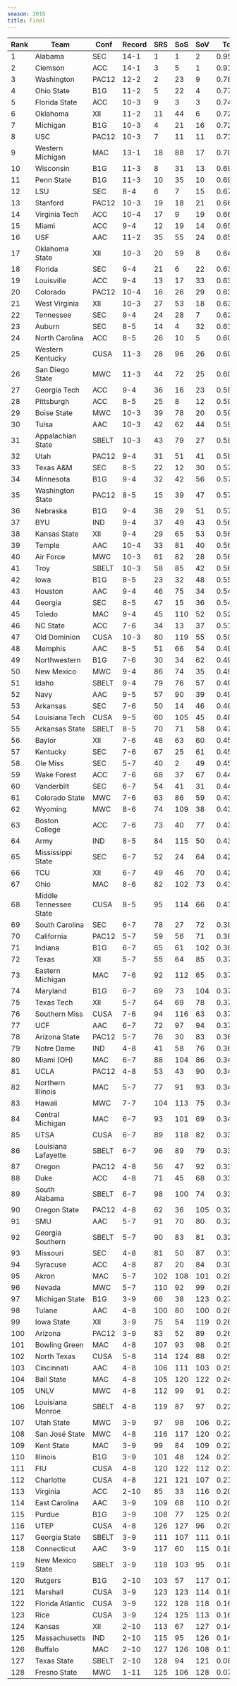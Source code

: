 ```yaml
---
season: 2016
title: Final
---
```

<table class="display"><thead><tr><th>Rank</th><th>Team</th><th>Conf</th><th>Record</th><th>SRS</th><th>SoS</th><th>SoV</th><th>Total</th></tr></thead><tbody>
<tr><td>1</td><td>Alabama</td><td>SEC</td><td>14-1</td><td>1</td><td>1</td><td>2</td><td>0.95641</td></tr>
<tr><td>2</td><td>Clemson</td><td>ACC</td><td>14-1</td><td>3</td><td>5</td><td>1</td><td>0.91005</td></tr>
<tr><td>3</td><td>Washington</td><td>PAC12</td><td>12-2</td><td>2</td><td>23</td><td>9</td><td>0.78724</td></tr>
<tr><td>4</td><td>Ohio State</td><td>B1G</td><td>11-2</td><td>5</td><td>22</td><td>4</td><td>0.77539</td></tr>
<tr><td>5</td><td>Florida State</td><td>ACC</td><td>10-3</td><td>9</td><td>3</td><td>3</td><td>0.74739</td></tr>
<tr><td>6</td><td>Oklahoma</td><td>XII</td><td>11-2</td><td>11</td><td>44</td><td>6</td><td>0.72654</td></tr>
<tr><td>7</td><td>Michigan</td><td>B1G</td><td>10-3</td><td>4</td><td>21</td><td>16</td><td>0.72009</td></tr>
<tr><td>8</td><td>USC</td><td>PAC12</td><td>10-3</td><td>7</td><td>11</td><td>11</td><td>0.71406</td></tr>
<tr><td>9</td><td>Western Michigan</td><td>MAC</td><td>13-1</td><td>18</td><td>88</td><td>17</td><td>0.70142</td></tr>
<tr><td>10</td><td>Wisconsin</td><td>B1G</td><td>11-3</td><td>8</td><td>31</td><td>13</td><td>0.69741</td></tr>
<tr><td>11</td><td>Penn State</td><td>B1G</td><td>11-3</td><td>10</td><td>35</td><td>10</td><td>0.69640</td></tr>
<tr><td>12</td><td>LSU</td><td>SEC</td><td>8-4</td><td>6</td><td>7</td><td>15</td><td>0.67499</td></tr>
<tr><td>13</td><td>Stanford</td><td>PAC12</td><td>10-3</td><td>19</td><td>18</td><td>21</td><td>0.66582</td></tr>
<tr><td>14</td><td>Virginia Tech</td><td>ACC</td><td>10-4</td><td>17</td><td>9</td><td>19</td><td>0.66093</td></tr>
<tr><td>15</td><td>Miami</td><td>ACC</td><td>9-4</td><td>12</td><td>19</td><td>14</td><td>0.65280</td></tr>
<tr><td>16</td><td>USF</td><td>AAC</td><td>11-2</td><td>35</td><td>55</td><td>24</td><td>0.65198</td></tr>
<tr><td>17</td><td>Oklahoma State</td><td>XII</td><td>10-3</td><td>20</td><td>59</td><td>8</td><td>0.64405</td></tr>
<tr><td>18</td><td>Florida</td><td>SEC</td><td>9-4</td><td>21</td><td>6</td><td>22</td><td>0.63807</td></tr>
<tr><td>19</td><td>Louisville</td><td>ACC</td><td>9-4</td><td>13</td><td>17</td><td>33</td><td>0.63701</td></tr>
<tr><td>20</td><td>Colorado</td><td>PAC12</td><td>10-4</td><td>16</td><td>26</td><td>29</td><td>0.63573</td></tr>
<tr><td>21</td><td>West Virginia</td><td>XII</td><td>10-3</td><td>27</td><td>53</td><td>18</td><td>0.63470</td></tr>
<tr><td>22</td><td>Tennessee</td><td>SEC</td><td>9-4</td><td>24</td><td>28</td><td>7</td><td>0.62370</td></tr>
<tr><td>23</td><td>Auburn</td><td>SEC</td><td>8-5</td><td>14</td><td>4</td><td>32</td><td>0.61192</td></tr>
<tr><td>24</td><td>North Carolina</td><td>ACC</td><td>8-5</td><td>26</td><td>10</td><td>5</td><td>0.60651</td></tr>
<tr><td>25</td><td>Western Kentucky</td><td>CUSA</td><td>11-3</td><td>28</td><td>96</td><td>26</td><td>0.60351</td></tr>
<tr><td>26</td><td>San Diego State</td><td>MWC</td><td>11-3</td><td>44</td><td>72</td><td>25</td><td>0.60015</td></tr>
<tr><td>27</td><td>Georgia Tech</td><td>ACC</td><td>9-4</td><td>36</td><td>16</td><td>23</td><td>0.59967</td></tr>
<tr><td>28</td><td>Pittsburgh</td><td>ACC</td><td>8-5</td><td>25</td><td>8</td><td>12</td><td>0.59846</td></tr>
<tr><td>29</td><td>Boise State</td><td>MWC</td><td>10-3</td><td>39</td><td>78</td><td>20</td><td>0.59799</td></tr>
<tr><td>30</td><td>Tulsa</td><td>AAC</td><td>10-3</td><td>42</td><td>62</td><td>44</td><td>0.59030</td></tr>
<tr><td>31</td><td>Appalachian State</td><td>SBELT</td><td>10-3</td><td>43</td><td>79</td><td>27</td><td>0.58963</td></tr>
<tr><td>32</td><td>Utah</td><td>PAC12</td><td>9-4</td><td>31</td><td>51</td><td>41</td><td>0.58058</td></tr>
<tr><td>33</td><td>Texas A&M</td><td>SEC</td><td>8-5</td><td>22</td><td>12</td><td>30</td><td>0.57717</td></tr>
<tr><td>34</td><td>Minnesota</td><td>B1G</td><td>9-4</td><td>32</td><td>42</td><td>56</td><td>0.57338</td></tr>
<tr><td>35</td><td>Washington State</td><td>PAC12</td><td>8-5</td><td>15</td><td>39</td><td>47</td><td>0.57088</td></tr>
<tr><td>36</td><td>Nebraska</td><td>B1G</td><td>9-4</td><td>38</td><td>29</td><td>51</td><td>0.57006</td></tr>
<tr><td>37</td><td>BYU</td><td>IND</td><td>9-4</td><td>37</td><td>49</td><td>43</td><td>0.56667</td></tr>
<tr><td>38</td><td>Kansas State</td><td>XII</td><td>9-4</td><td>29</td><td>65</td><td>53</td><td>0.56659</td></tr>
<tr><td>39</td><td>Temple</td><td>AAC</td><td>10-4</td><td>33</td><td>81</td><td>40</td><td>0.56653</td></tr>
<tr><td>40</td><td>Air Force</td><td>MWC</td><td>10-3</td><td>61</td><td>82</td><td>28</td><td>0.56481</td></tr>
<tr><td>41</td><td>Troy</td><td>SBELT</td><td>10-3</td><td>58</td><td>85</td><td>42</td><td>0.56203</td></tr>
<tr><td>42</td><td>Iowa</td><td>B1G</td><td>8-5</td><td>23</td><td>32</td><td>48</td><td>0.55089</td></tr>
<tr><td>43</td><td>Houston</td><td>AAC</td><td>9-4</td><td>46</td><td>75</td><td>34</td><td>0.54845</td></tr>
<tr><td>44</td><td>Georgia</td><td>SEC</td><td>8-5</td><td>47</td><td>15</td><td>36</td><td>0.54118</td></tr>
<tr><td>45</td><td>Toledo</td><td>MAC</td><td>9-4</td><td>45</td><td>110</td><td>52</td><td>0.52506</td></tr>
<tr><td>46</td><td>NC State</td><td>ACC</td><td>7-6</td><td>34</td><td>13</td><td>37</td><td>0.51768</td></tr>
<tr><td>47</td><td>Old Dominion</td><td>CUSA</td><td>10-3</td><td>80</td><td>119</td><td>55</td><td>0.50912</td></tr>
<tr><td>48</td><td>Memphis</td><td>AAC</td><td>8-5</td><td>51</td><td>66</td><td>54</td><td>0.49711</td></tr>
<tr><td>49</td><td>Northwestern</td><td>B1G</td><td>7-6</td><td>30</td><td>34</td><td>62</td><td>0.49639</td></tr>
<tr><td>50</td><td>New Mexico</td><td>MWC</td><td>9-4</td><td>86</td><td>74</td><td>35</td><td>0.49540</td></tr>
<tr><td>51</td><td>Idaho</td><td>SBELT</td><td>9-4</td><td>79</td><td>76</td><td>57</td><td>0.49538</td></tr>
<tr><td>52</td><td>Navy</td><td>AAC</td><td>9-5</td><td>57</td><td>90</td><td>39</td><td>0.49368</td></tr>
<tr><td>53</td><td>Arkansas</td><td>SEC</td><td>7-6</td><td>50</td><td>14</td><td>46</td><td>0.48912</td></tr>
<tr><td>54</td><td>Louisiana Tech</td><td>CUSA</td><td>9-5</td><td>60</td><td>105</td><td>45</td><td>0.48498</td></tr>
<tr><td>55</td><td>Arkansas State</td><td>SBELT</td><td>8-5</td><td>70</td><td>71</td><td>58</td><td>0.47113</td></tr>
<tr><td>56</td><td>Baylor</td><td>XII</td><td>7-6</td><td>48</td><td>63</td><td>60</td><td>0.45738</td></tr>
<tr><td>57</td><td>Kentucky</td><td>SEC</td><td>7-6</td><td>67</td><td>25</td><td>61</td><td>0.45356</td></tr>
<tr><td>58</td><td>Ole Miss</td><td>SEC</td><td>5-7</td><td>40</td><td>2</td><td>49</td><td>0.45209</td></tr>
<tr><td>59</td><td>Wake Forest</td><td>ACC</td><td>7-6</td><td>68</td><td>37</td><td>67</td><td>0.44674</td></tr>
<tr><td>60</td><td>Vanderbilt</td><td>SEC</td><td>6-7</td><td>54</td><td>41</td><td>31</td><td>0.44143</td></tr>
<tr><td>61</td><td>Colorado State</td><td>MWC</td><td>7-6</td><td>63</td><td>86</td><td>59</td><td>0.43538</td></tr>
<tr><td>62</td><td>Wyoming</td><td>MWC</td><td>8-6</td><td>74</td><td>109</td><td>38</td><td>0.43230</td></tr>
<tr><td>63</td><td>Boston College</td><td>ACC</td><td>7-6</td><td>73</td><td>40</td><td>77</td><td>0.43168</td></tr>
<tr><td>64</td><td>Army</td><td>IND</td><td>8-5</td><td>84</td><td>115</td><td>50</td><td>0.43018</td></tr>
<tr><td>65</td><td>Mississippi State</td><td>SEC</td><td>6-7</td><td>52</td><td>24</td><td>64</td><td>0.42937</td></tr>
<tr><td>66</td><td>TCU</td><td>XII</td><td>6-7</td><td>49</td><td>46</td><td>70</td><td>0.42180</td></tr>
<tr><td>67</td><td>Ohio</td><td>MAC</td><td>8-6</td><td>82</td><td>102</td><td>73</td><td>0.41592</td></tr>
<tr><td>68</td><td>Middle Tennessee State</td><td>CUSA</td><td>8-5</td><td>95</td><td>114</td><td>66</td><td>0.41096</td></tr>
<tr><td>69</td><td>South Carolina</td><td>SEC</td><td>6-7</td><td>78</td><td>27</td><td>72</td><td>0.39165</td></tr>
<tr><td>70</td><td>California</td><td>PAC12</td><td>5-7</td><td>59</td><td>56</td><td>71</td><td>0.38589</td></tr>
<tr><td>71</td><td>Indiana</td><td>B1G</td><td>6-7</td><td>65</td><td>61</td><td>102</td><td>0.38543</td></tr>
<tr><td>72</td><td>Texas</td><td>XII</td><td>5-7</td><td>55</td><td>64</td><td>85</td><td>0.37891</td></tr>
<tr><td>73</td><td>Eastern Michigan</td><td>MAC</td><td>7-6</td><td>92</td><td>112</td><td>65</td><td>0.37615</td></tr>
<tr><td>74</td><td>Maryland</td><td>B1G</td><td>6-7</td><td>69</td><td>73</td><td>104</td><td>0.37569</td></tr>
<tr><td>75</td><td>Texas Tech</td><td>XII</td><td>5-7</td><td>64</td><td>69</td><td>78</td><td>0.37419</td></tr>
<tr><td>76</td><td>Southern Miss</td><td>CUSA</td><td>7-6</td><td>94</td><td>116</td><td>63</td><td>0.37318</td></tr>
<tr><td>77</td><td>UCF</td><td>AAC</td><td>6-7</td><td>72</td><td>97</td><td>94</td><td>0.37004</td></tr>
<tr><td>78</td><td>Arizona State</td><td>PAC12</td><td>5-7</td><td>76</td><td>30</td><td>83</td><td>0.36654</td></tr>
<tr><td>79</td><td>Notre Dame</td><td>IND</td><td>4-8</td><td>41</td><td>58</td><td>76</td><td>0.36045</td></tr>
<tr><td>80</td><td>Miami (OH)</td><td>MAC</td><td>6-7</td><td>88</td><td>104</td><td>86</td><td>0.34452</td></tr>
<tr><td>81</td><td>UCLA</td><td>PAC12</td><td>4-8</td><td>53</td><td>43</td><td>90</td><td>0.34377</td></tr>
<tr><td>82</td><td>Northern Illinois</td><td>MAC</td><td>5-7</td><td>77</td><td>91</td><td>93</td><td>0.34098</td></tr>
<tr><td>83</td><td>Hawaii</td><td>MWC</td><td>7-7</td><td>104</td><td>113</td><td>75</td><td>0.34058</td></tr>
<tr><td>84</td><td>Central Michigan</td><td>MAC</td><td>6-7</td><td>93</td><td>101</td><td>69</td><td>0.34013</td></tr>
<tr><td>85</td><td>UTSA</td><td>CUSA</td><td>6-7</td><td>89</td><td>118</td><td>82</td><td>0.33884</td></tr>
<tr><td>86</td><td>Louisiana Lafayette</td><td>SBELT</td><td>6-7</td><td>96</td><td>89</td><td>79</td><td>0.33771</td></tr>
<tr><td>87</td><td>Oregon</td><td>PAC12</td><td>4-8</td><td>56</td><td>47</td><td>92</td><td>0.33582</td></tr>
<tr><td>88</td><td>Duke</td><td>ACC</td><td>4-8</td><td>71</td><td>45</td><td>68</td><td>0.33467</td></tr>
<tr><td>89</td><td>South Alabama</td><td>SBELT</td><td>6-7</td><td>98</td><td>100</td><td>74</td><td>0.33343</td></tr>
<tr><td>90</td><td>Oregon State</td><td>PAC12</td><td>4-8</td><td>62</td><td>36</td><td>105</td><td>0.32868</td></tr>
<tr><td>91</td><td>SMU</td><td>AAC</td><td>5-7</td><td>91</td><td>70</td><td>80</td><td>0.32864</td></tr>
<tr><td>92</td><td>Georgia Southern</td><td>SBELT</td><td>5-7</td><td>90</td><td>83</td><td>81</td><td>0.32763</td></tr>
<tr><td>93</td><td>Missouri</td><td>SEC</td><td>4-8</td><td>81</td><td>50</td><td>87</td><td>0.31050</td></tr>
<tr><td>94</td><td>Syracuse</td><td>ACC</td><td>4-8</td><td>87</td><td>20</td><td>84</td><td>0.30397</td></tr>
<tr><td>95</td><td>Akron</td><td>MAC</td><td>5-7</td><td>102</td><td>108</td><td>101</td><td>0.29918</td></tr>
<tr><td>96</td><td>Nevada</td><td>MWC</td><td>5-7</td><td>110</td><td>92</td><td>99</td><td>0.28563</td></tr>
<tr><td>97</td><td>Michigan State</td><td>B1G</td><td>3-9</td><td>66</td><td>38</td><td>123</td><td>0.27488</td></tr>
<tr><td>98</td><td>Tulane</td><td>AAC</td><td>4-8</td><td>100</td><td>80</td><td>100</td><td>0.26511</td></tr>
<tr><td>99</td><td>Iowa State</td><td>XII</td><td>3-9</td><td>75</td><td>54</td><td>119</td><td>0.26306</td></tr>
<tr><td>100</td><td>Arizona</td><td>PAC12</td><td>3-9</td><td>83</td><td>52</td><td>89</td><td>0.26205</td></tr>
<tr><td>101</td><td>Bowling Green</td><td>MAC</td><td>4-8</td><td>107</td><td>93</td><td>98</td><td>0.25252</td></tr>
<tr><td>102</td><td>North Texas</td><td>CUSA</td><td>5-8</td><td>114</td><td>124</td><td>88</td><td>0.25240</td></tr>
<tr><td>103</td><td>Cincinnati</td><td>AAC</td><td>4-8</td><td>106</td><td>111</td><td>103</td><td>0.25027</td></tr>
<tr><td>104</td><td>Ball State</td><td>MAC</td><td>4-8</td><td>105</td><td>120</td><td>122</td><td>0.24885</td></tr>
<tr><td>105</td><td>UNLV</td><td>MWC</td><td>4-8</td><td>112</td><td>99</td><td>91</td><td>0.23895</td></tr>
<tr><td>106</td><td>Louisiana Monroe</td><td>SBELT</td><td>4-8</td><td>119</td><td>87</td><td>97</td><td>0.22307</td></tr>
<tr><td>107</td><td>Utah State</td><td>MWC</td><td>3-9</td><td>97</td><td>98</td><td>106</td><td>0.22306</td></tr>
<tr><td>108</td><td>San José State</td><td>MWC</td><td>4-8</td><td>116</td><td>117</td><td>120</td><td>0.22118</td></tr>
<tr><td>109</td><td>Kent State</td><td>MAC</td><td>3-9</td><td>99</td><td>84</td><td>109</td><td>0.22073</td></tr>
<tr><td>110</td><td>Illinois</td><td>B1G</td><td>3-9</td><td>101</td><td>48</td><td>124</td><td>0.21835</td></tr>
<tr><td>111</td><td>FIU</td><td>CUSA</td><td>4-8</td><td>120</td><td>122</td><td>112</td><td>0.21227</td></tr>
<tr><td>112</td><td>Charlotte</td><td>CUSA</td><td>4-8</td><td>121</td><td>121</td><td>107</td><td>0.21206</td></tr>
<tr><td>113</td><td>Virginia</td><td>ACC</td><td>2-10</td><td>85</td><td>33</td><td>116</td><td>0.20806</td></tr>
<tr><td>114</td><td>East Carolina</td><td>AAC</td><td>3-9</td><td>109</td><td>68</td><td>110</td><td>0.20751</td></tr>
<tr><td>115</td><td>Purdue</td><td>B1G</td><td>3-9</td><td>108</td><td>77</td><td>125</td><td>0.20436</td></tr>
<tr><td>116</td><td>UTEP</td><td>CUSA</td><td>4-8</td><td>126</td><td>127</td><td>96</td><td>0.20148</td></tr>
<tr><td>117</td><td>Georgia State</td><td>SBELT</td><td>3-9</td><td>111</td><td>107</td><td>111</td><td>0.19721</td></tr>
<tr><td>118</td><td>Connecticut</td><td>AAC</td><td>3-9</td><td>117</td><td>60</td><td>115</td><td>0.18588</td></tr>
<tr><td>119</td><td>New Mexico State</td><td>SBELT</td><td>3-9</td><td>118</td><td>103</td><td>95</td><td>0.18062</td></tr>
<tr><td>120</td><td>Rutgers</td><td>B1G</td><td>2-10</td><td>103</td><td>57</td><td>117</td><td>0.17707</td></tr>
<tr><td>121</td><td>Marshall</td><td>CUSA</td><td>3-9</td><td>123</td><td>123</td><td>114</td><td>0.16694</td></tr>
<tr><td>122</td><td>Florida Atlantic</td><td>CUSA</td><td>3-9</td><td>122</td><td>128</td><td>118</td><td>0.16686</td></tr>
<tr><td>123</td><td>Rice</td><td>CUSA</td><td>3-9</td><td>124</td><td>125</td><td>113</td><td>0.16315</td></tr>
<tr><td>124</td><td>Kansas</td><td>XII</td><td>2-10</td><td>113</td><td>67</td><td>127</td><td>0.14853</td></tr>
<tr><td>125</td><td>Massachusetts</td><td>IND</td><td>2-10</td><td>115</td><td>95</td><td>126</td><td>0.14037</td></tr>
<tr><td>126</td><td>Buffalo</td><td>MAC</td><td>2-10</td><td>127</td><td>126</td><td>108</td><td>0.11139</td></tr>
<tr><td>127</td><td>Texas State</td><td>SBELT</td><td>2-10</td><td>128</td><td>94</td><td>121</td><td>0.08740</td></tr>
<tr><td>128</td><td>Fresno State</td><td>MWC</td><td>1-11</td><td>125</td><td>106</td><td>128</td><td>0.07813</td></tr>
</tbody></table>
